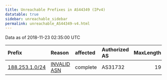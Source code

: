 ```yaml
---
title: Unreachable Prefixes in AS44349 (IPv4)
datatable: true
sidebar: unreachable_sidebar
permalink: unreachable_AS44349-v4.html
---
```


Data as of 2018-11-23 02:35:00 UTC


<div class="datatable-begin"></div>

| Prefix                                                 | Reason                                                                                                | affected   | Authorized AS   |   MaxLength | Anchor                                         |   unreachable /24s |
|:-------------------------------------------------------|:------------------------------------------------------------------------------------------------------|:-----------|:----------------|------------:|:-----------------------------------------------|-------------------:|
| [188.253.1.0/24](https://stat.ripe.net/188.253.1.0/24) | [INVALID ASN](https://rpki-validator.ripe.net/announcement-preview?asn=AS44349&prefix=188.253.1.0/24) | complete   | AS31732         |          19 | [RIPE](unreachable_RIPE_NCC_RPKI_Root-v4.html) |                  1 |

<div class="datatable-end"></div>